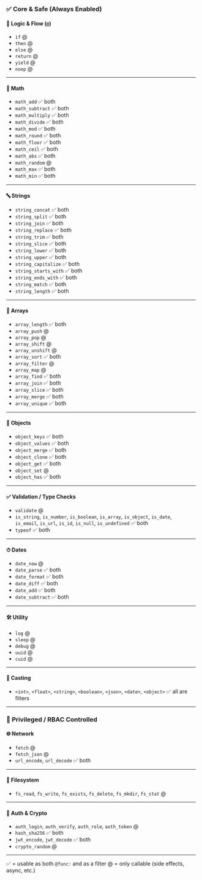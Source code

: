 ### ✅ **Core & Safe (Always Enabled)**

#### 🔁 Logic & Flow (`@`)

* `if` @
* `then` @
* `else` @
* `return` @
* `yield` @
* `noop` @

---

#### 🔢 Math

* `math_add` ✅ both
* `math_subtract` ✅ both
* `math_multiply` ✅ both
* `math_divide` ✅ both
* `math_mod` ✅ both
* `math_round` ✅ both
* `math_floor` ✅ both
* `math_ceil` ✅ both
* `math_abs` ✅ both
* `math_random` @
* `math_max` ✅ both
* `math_min` ✅ both

---

#### 🔤 Strings

* `string_concat` ✅ both
* `string_split` ✅ both
* `string_join` ✅ both
* `string_replace` ✅ both
* `string_trim` ✅ both
* `string_slice` ✅ both
* `string_lower` ✅ both
* `string_upper` ✅ both
* `string_capitalize` ✅ both
* `string_starts_with` ✅ both
* `string_ends_with` ✅ both
* `string_match` ✅ both
* `string_length` ✅ both

---

#### 🧱 Arrays

* `array_length` ✅ both
* `array_push` @
* `array_pop` @
* `array_shift` @
* `array_unshift` @
* `array_sort` ✅ both
* `array_filter` @
* `array_map` @
* `array_find` ✅ both
* `array_join` ✅ both
* `array_slice` ✅ both
* `array_merge` ✅ both
* `array_unique` ✅ both

---

#### 🧾 Objects

* `object_keys` ✅ both
* `object_values` ✅ both
* `object_merge` ✅ both
* `object_clone` ✅ both
* `object_get` ✅ both
* `object_set` @
* `object_has` ✅ both

---

#### ✅ Validation / Type Checks

* `validate` @
* `is_string`, `is_number`, `is_boolean`, `is_array`, `is_object`, `is_date`, `is_email`, `is_url`, `is_id`, `is_null`, `is_undefined` ✅ both
* `typeof` ✅ both

---

#### ⏱ Dates

* `date_now` @
* `date_parse` ✅ both
* `date_format` ✅ both
* `date_diff` ✅ both
* `date_add` ✅ both
* `date_subtract` ✅ both

---

#### 🛠 Utility

* `log` @
* `sleep` @
* `debug` @
* `uuid` @
* `cuid` @

---

#### 🔧 Casting

* `<int>`, `<float>`, `<string>`, `<boolean>`, `<json>`, `<date>`, `<object>` ✅ all are filters

---

### 🔐 **Privileged / RBAC Controlled**

#### 🌐 Network

* `fetch` @
* `fetch_json` @
* `url_encode`, `url_decode` ✅ both

---

#### 💾 Filesystem

* `fs_read`, `fs_write`, `fs_exists`, `fs_delete`, `fs_mkdir`, `fs_stat` @

---

#### 🔐 Auth & Crypto

* `auth_login`, `auth_verify`, `auth_role`, `auth_token` @
* `hash_sha256` ✅ both
* `jwt_encode`, `jwt_decode` ✅ both
* `crypto_random` @

---

✅ = usable as both `@func:` and as a filter
@ = only callable (side effects, async, etc.)

